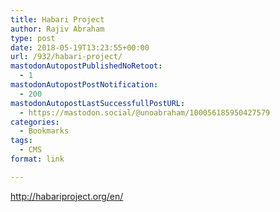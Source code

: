 ```yaml
---
title: Habari Project
author: Rajiv Abraham
type: post
date: 2018-05-19T13:23:55+00:00
url: /932/habari-project/
mastodonAutopostPublishedNoRetoot:
  - 1
mastodonAutopostPostNotification:
  - 200
mastodonAutopostLastSuccessfullPostURL:
  - https://mastodon.social/@unoabraham/100056185950427579
categories:
  - Bookmarks
tags:
  - CMS
format: link

---
```

<http://habariproject.org/en/>